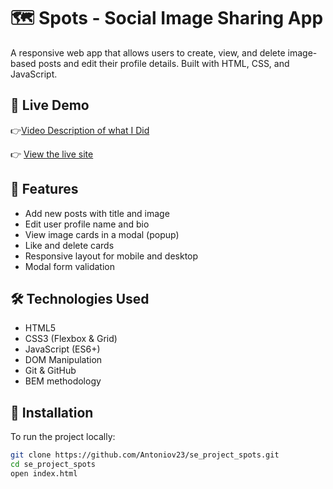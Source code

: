 # 🗺️ Spots - Social Image Sharing App

A responsive web app that allows users to create, view, and delete image-based posts and edit their profile details. Built with HTML, CSS, and JavaScript.

## 📸 Live Demo

👉[Video Description of what I Did](https://www.loom.com/share/bd4811570f244698afb34b989805584f?sid=2db0a391-da32-4341-a22a-3bf98f6ddf46)

👉 [View the live site](https://antoniov23.github.io/se_project_spots/)

## 🚀 Features

- Add new posts with title and image
- Edit user profile name and bio
- View image cards in a modal (popup)
- Like and delete cards
- Responsive layout for mobile and desktop
- Modal form validation

## 🛠️ Technologies Used

- HTML5
- CSS3 (Flexbox & Grid)
- JavaScript (ES6+)
- DOM Manipulation
- Git & GitHub
- BEM methodology

## 🧪 Installation

To run the project locally:

```bash
git clone https://github.com/Antoniov23/se_project_spots.git
cd se_project_spots
open index.html
